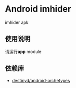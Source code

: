 Android imhider
============
imhider apk

使用说明
---------------------
请运行**app** module


依赖库
---------------------
* [destinyd/android-archetypes][android-archetypes]


[android-archetypes]: https://github.com/destinyd/android-archetypes
